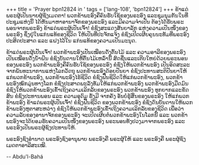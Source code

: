 +++
title = 'Prayer bpn12824 in '
tags = ['lang-108', 'bpn12824']
+++
ຂ້າແດ່ພຣະຜູ້ເປັນນາຍຜູ້ຊົງເມດຕາ! ພວກຂ້າພະອົງຄືຄົນຮັບໃຊ້ຂອງພຣະອົງ ແລະຊຸມນຸມກັນໃນທີ່ປະຊຸມແຫ່ງນີ້  ໄດ້ຫັນມາຫາອານາຈັກຂອງພຣະອົງ ແລະມີຄວາມຈໍາເປັນ  ຕ້ອງໄດ້ຮັບພຣະພອນຈາກພຣະອົງ  ຂ້າແດ່ພຣະຜູ້ເປັນເຈົ້າ!  ຂໍຊົງສະແດງສັນຍາລັກ ແຫ່ງຄວາມເປັນໜຶ່ງຂອງພຣະອົງ  ຊຶ່ງຢູ່ໃນແກ່ນແທ້ຂອງຊີວິດ ໃຫ້ເປັນທີ່ປະຈັກແຈ້ງ  ຂໍຊົງເປີດເຜີຍຄຸນນະທັມທີ່ພຣະອົງປະສິດປະສາດ ແລະ ແຝງໄວ້ໃນ ແກ່ນແທ້ຂອງຄວາມເປັນມະນຸດ.

ຂ້າແດ່ພຣະຜູ້ເປັນເຈົ້າ!  ພວກຂ້າພະອົງເປັນເໝືອນດັ່ງຕົ້ນໄມ້ ແລະ ຄວາມອາລີຂອງພຣະອົງ  ເປັນເໝືອນດັ່ງນໍ້າຝົນ  ຂໍຊົງບັນດານໃຫ້້ຕົ້ນໄມ້ເຫລົ່ານີ້  ສົດຊື່ນແລະເຕີບໃຫຍ່ດ້ວຍພຣະພອນຂອງພຣະອົງ   ພວກຂ້າພະອົງຄືຄົນຮັບໃຊ້ຂອງພຣະອົງ  ຂໍຊົງໃຫ້ພວກຂ້າພະອົງ  ເປັນອິດສະລະຈາກພັນທະນາການແຫ່ງໂລກວັດຖຸ   ພວກຂ້າພະອົງດ້ອຍປັນຍາ ຂໍຊົງປະທານສະຕິປັນຍາໃຫ້ແກ່ພວກຂ້າພະອົງ,  ພວກຂ້າພະອົງໄຮ້ຊີວິດ   ຂໍຊົງຟື້ນຊີວິດໃຫ້ແກ່ພວກຂ້າພະອົງ, ພວກຂ້າພະອົງໝົກມຸ່ນທາງໂລກ  ຂໍຊົງປະສາດພະລັງທັມໃຫ້ແກ່ພວກຂ້າພະອົງ  ພວກຂ້າພະອົງມືດມົນ   ຂໍຊົງໃຫ້ພວກຂ້າພະອົງເຂົ້າເຖິງຄວາມເລິກລັບຂອງພຣະອົງ  ພວກຂ້າພະອົງ
ທຸກຍາກແລະຂັດສົນ ຂໍຊົງປະທານພອນ ແລະ ຄວາມອຸດົມ ຮັ່ງມີ ຈາກຄັງ ອັນບໍ່ຮູ້ສິ້ນຂອງພຣະອົງ ໃຫ້ແກ່ພວກຂ້າພະອົງ   ຂ້າແດ່ພຣະຜູ້ເປັນເຈົ້າ!  ຂໍຊົງຟື້ນຊີວິດ ຂອງພວກຂ້າພະອົງ ຂໍຊົງດົນບັນດານໃຫ້ພວກຂ້າພະອົງຫູຕາສະຫວ່າງ   ຂໍຊົງໃຫ້ພວກຂ້າພະອົງເຂົ້າເຖິງຄວາມເລິກລັບຂອງຊີວິດ   ເພື່ອວ່າຄວາມລັບຂອງອານາຈັກຂອງພຣະອົງ   ຈະເປີດເຜີຍຕໍ່ພວກຂ້າພະອົງໃນໂລກນີ້ ແລະ  ພວກຂ້າພະອົງຈະໄດ້ຍອມຮັບຄວາມເປັນໜຶ່ງຂອງພຣະອົງ   ພຣະພອນທັງປວງມາຈາກພຣະອົງ ແລະ ພຣະອົງເປັນພຣະຜູ້ຊົງປະທານໃຫ້.

ພຣະອົງຊົງອໍານາດ ພຣະອົງຊົງອານຸພາບ ພຣະອົງຄື ພຣະຜູ້ໃຫ້ ແລະ ພຣະອົງຄື ພຣະຜູ້ຊົງເມດຕາອາລີສະເໝີ.

-- Abdu'l-Bahá
